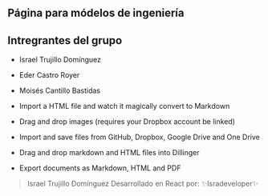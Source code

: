 
## Página para módelos de ingeniería

## Intregrantes del grupo
- Israel Trujillo Domínguez
- Eder Castro Royer
- Moisés Cantillo Bastidas



- Import a HTML file and watch it magically convert to Markdown
- Drag and drop images (requires your Dropbox account be linked)
- Import and save files from GitHub, Dropbox, Google Drive and One Drive
- Drag and drop markdown and HTML files into Dillinger
- Export documents as Markdown, HTML and PDF


>Israel Trujillo Domínguez
>Desarrollado en React por:  ✨Isradeveloper✨
